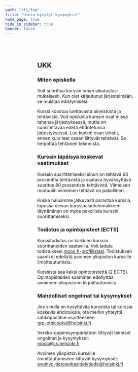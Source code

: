 ```yaml
---
path: "/fi/faq"
title: "Usein kysytyt kysymykset"
home_page: true
hide_in_sidebar: true
banner: false
---
```



<!-- Note: temporary styling -->

<div style="max-width:60%; margin: 5rem auto;">

## UKK

### Miten opiskella

Voit suorittaa kurssin oman aikataulusi mukaisesti. Kun olet kirjautunut järjestelmään, se muistaa edistymisesi.

Kurssi koostuu luettavasta aineistosta ja tehtävistä. Voit opiskella kurssin osat missä tahansa järjestyksessä, mutta on suositeltavaa edetä ehdotetussa järjestyksessä. Lue kunkin osan tekstit, ennen kuin teet osaan liittyvät tehtävät. Se helpottaa tehtävien tekemistä.

### Kurssin läpäisyä koskevat vaatimukset

Kurssin suorittamiseksi sinun on tehtävä 90 prosenttia tehtävistä ja saatava hyväksyttävä suoritus 80 prosentista tehtävistä. Viimeisen moduulin viimeinen tehtävä on pakollinen.

Koska haluamme jatkuvasti parantaa kurssia, lopussa olevan kurssipalautelomakkeen täyttäminen on myös pakollista kurssin suorittamiseksi.

### Todistus ja opintopisteet (ECTS)

Kurssitodistus on kaikkien kurssin suorittaneiden saatavilla. Voit ladata todistuksesi [mooc.fi-profiilistasi](https://www.mooc.fi/en/profile/completions). Todistuksen saanti ei edellytä avoimen yliopiston kurssille ilmoittautumista.

Kurssista saa kaksi opintopistettä (2 ECTS). Opintopisteiden saaminen edellyttää avoimeen yliopistoon kirjoittautumista.

### Mahdolliset ongelmat tai kysymykset

Jos sinulla on kysyttävää kurssista tai kurssia koskevia ehdotuksia, ota meihin yhteyttä sähköpostitse osoitteeseen <br> <grp-ethicsofai@helsinki.fi>.

Verkko-oppimisympäristöön liittyvät tekniset ongelmat ja kysymykset: <br> <mooc@cs.helsinki.fi>

Avoimen yliopiston kurssille ilmoittautumiseen liittyvät kysymykset: <br> <avoinyo-tietojenkasittelytiede@helsinki.fi>

</div>

